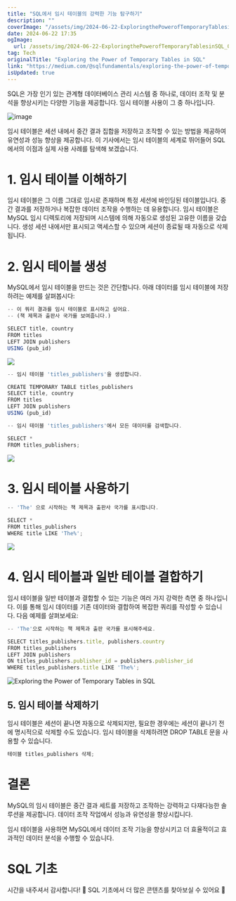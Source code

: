 ```yaml
---
title: "SQL에서 임시 테이블의 강력한 기능 탐구하기"
description: ""
coverImage: "/assets/img/2024-06-22-ExploringthePowerofTemporaryTablesinSQL_0.png"
date: 2024-06-22 17:35
ogImage: 
  url: /assets/img/2024-06-22-ExploringthePowerofTemporaryTablesinSQL_0.png
tag: Tech
originalTitle: "Exploring the Power of Temporary Tables in SQL"
link: "https://medium.com/@sqlfundamentals/exploring-the-power-of-temporary-tables-in-sql-707254435566"
isUpdated: true
---
```






SQL은 가장 인기 있는 관계형 데이터베이스 관리 시스템 중 하나로, 데이터 조작 및 분석을 향상시키는 다양한 기능을 제공합니다. 임시 테이블 사용이 그 중 하나입니다.

![image](/assets/img/2024-06-22-ExploringthePowerofTemporaryTablesinSQL_0.png)

임시 테이블은 세션 내에서 중간 결과 집합을 저장하고 조작할 수 있는 방법을 제공하여 유연성과 성능 향상을 제공합니다. 이 기사에서는 임시 테이블의 세계로 뛰어들어 SQL에서의 이점과 실제 사용 사례를 탐색해 보겠습니다.

# 1. 임시 테이블 이해하기

<div class="content-ad"></div>

임시 테이블은 그 이름 그대로 임시로 존재하며 특정 세션에 바인딩된 테이블입니다. 중간 결과를 저장하거나 복잡한 데이터 조작을 수행하는 데 유용합니다. 임시 테이블은 MySQL 임시 디렉토리에 저장되며 시스템에 의해 자동으로 생성된 고유한 이름을 갖습니다. 생성 세션 내에서만 표시되고 액세스할 수 있으며 세션이 종료될 때 자동으로 삭제됩니다.

# 2. 임시 테이블 생성

MySQL에서 임시 테이블을 만드는 것은 간단합니다. 아래 데이터를 임시 테이블에 저장하려는 예제를 살펴봅시다:

```js
-- 이 쿼리 결과를 임시 테이블로 표시하고 싶어요.
-- (책 제목과 출판사 국가를 보여줍니다.)

SELECT title, country
FROM titles
LEFT JOIN publishers
USING (pub_id)
```

<div class="content-ad"></div>

<img src="/assets/img/2024-06-22-ExploringthePowerofTemporaryTablesinSQL_1.png" />

```js
-- 임시 테이블 'titles_publishers'을 생성합니다.

CREATE TEMPORARY TABLE titles_publishers
SELECT title, country
FROM titles
LEFT JOIN publishers
USING (pub_id)

-- 임시 테이블 'titles_publishers'에서 모든 데이터를 검색합니다.

SELECT *
FROM titles_publishers;
```

<img src="/assets/img/2024-06-22-ExploringthePowerofTemporaryTablesinSQL_2.png" />

# 3. 임시 테이블 사용하기

<div class="content-ad"></div>

```js
-- 'The' 으로 시작하는 책 제목과 출판사 국가를 표시합니다.

SELECT *
FROM titles_publishers
WHERE title LIKE 'The%';
```

<img src="/assets/img/2024-06-22-ExploringthePowerofTemporaryTablesinSQL_3.png" />

# 4. 임시 테이블과 일반 테이블 결합하기

임시 테이블을 일반 테이블과 결합할 수 있는 기능은 여러 가지 강력한 측면 중 하나입니다. 이를 통해 임시 데이터를 기존 데이터와 결합하여 복잡한 쿼리를 작성할 수 있습니다. 다음 예제를 살펴보세요:


<div class="content-ad"></div>

```js
-- 'The'으로 시작하는 책 제목과 출판 국가를 표시해주세요.

SELECT titles_publishers.title, publishers.country
FROM titles_publishers
LEFT JOIN publishers
ON titles_publishers.publisher_id = publishers.publisher_id
WHERE titles_publishers.title LIKE 'The%';
```

![Exploring the Power of Temporary Tables in SQL](/assets/img/2024-06-22-ExploringthePowerofTemporaryTablesinSQL_4.png)

## 5. 임시 테이블 삭제하기

임시 테이블은 세션이 끝나면 자동으로 삭제되지만, 필요한 경우에는 세션이 끝나기 전에 명시적으로 삭제할 수도 있습니다. 임시 테이블을 삭제하려면 DROP TABLE 문을 사용할 수 있습니다.

<div class="content-ad"></div>

```js
테이블 titles_publishers 삭제;
```

# 결론

MySQL의 임시 테이블은 중간 결과 세트를 저장하고 조작하는 강력하고 다재다능한 솔루션을 제공합니다. 데이터 조작 작업에서 성능과 유연성을 향상시킵니다.

임시 테이블을 사용하면 MySQL에서 데이터 조작 기능을 향상시키고 더 효율적이고 효과적인 데이터 분석을 수행할 수 있습니다.

<div class="content-ad"></div>

# SQL 기초

시간을 내주셔서 감사합니다! 🚀
SQL 기초에서 더 많은 콘텐츠를 찾아보실 수 있어요 💫